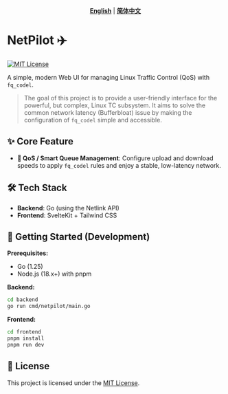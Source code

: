 <div align="center">

**[English](README.md)** | **[简体中文](README.zh-CN.md)**

</div>

# NetPilot ✈️

[![MIT License](https://img.shields.io/badge/License-MIT-blue.svg)](LICENSE)

A simple, modern Web UI for managing Linux Traffic Control (QoS) with `fq_codel`.

> The goal of this project is to provide a user-friendly interface for the powerful, but complex, Linux TC subsystem. It aims to solve the common network latency (Bufferbloat) issue by making the configuration of `fq_codel` simple and accessible.

## ✨ Core Feature

*   **🚀 QoS / Smart Queue Management**: Configure upload and download speeds to apply `fq_codel` rules and enjoy a stable, low-latency network.

## 🛠️ Tech Stack

*   **Backend**: Go (using the Netlink API)
*   **Frontend**: SvelteKit + Tailwind CSS

## 🚀 Getting Started (Development)

**Prerequisites:**
*   Go (1.25)
*   Node.js (18.x+) with pnpm

**Backend:**
```bash
cd backend
go run cmd/netpilot/main.go
```

**Frontend:**
```bash
cd frontend
pnpm install
pnpm run dev
```

## 📜 License

This project is licensed under the [MIT License](LICENSE).

